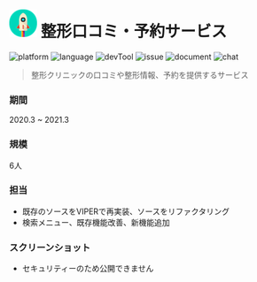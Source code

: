 # ![](https://github.com/Noodlekim/RESUME/blob/master/images/sample.png?raw=true=50x50) 整形口コミ・予約サービス

![platform](https://img.shields.io/badge/platform-iOS-blue.svg)
![language](https://img.shields.io/badge/language-Swift5-red.svg)
![devTool](https://img.shields.io/badge/devTool-Xcode13-yellow.svg)
![issue](https://img.shields.io/badge/issue-GitHub-green.svg)
![document](https://img.shields.io/badge/document-Notion-666999.svg)
![chat](https://img.shields.io/badge/chat-Slack-59B89A.svg)

> 整形クリニックの口コミや整形情報、予約を提供するサービス

### 期間
2020.3 ~ 2021.3

### 規模
6人

### 担当
- 既存のソースをVIPERで再実装、ソースをリファクタリング
- 検索メニュー、既存機能改善、新機能追加

### スクリーンショット
- セキュリティーのため公開できません
